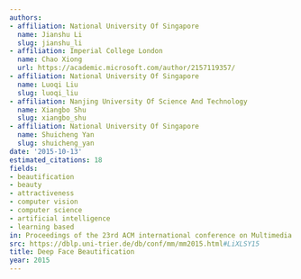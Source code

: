 ```yaml
---
authors:
- affiliation: National University Of Singapore
  name: Jianshu Li
  slug: jianshu_li
- affiliation: Imperial College London
  name: Chao Xiong
  url: https://academic.microsoft.com/author/2157119357/
- affiliation: National University Of Singapore
  name: Luoqi Liu
  slug: luoqi_liu
- affiliation: Nanjing University Of Science And Technology
  name: Xiangbo Shu
  slug: xiangbo_shu
- affiliation: National University Of Singapore
  name: Shuicheng Yan
  slug: shuicheng_yan
date: '2015-10-13'
estimated_citations: 18
fields:
- beautification
- beauty
- attractiveness
- computer vision
- computer science
- artificial intelligence
- learning based
in: Proceedings of the 23rd ACM international conference on Multimedia
src: https://dblp.uni-trier.de/db/conf/mm/mm2015.html#LiXLSY15
title: Deep Face Beautification
year: 2015
---
```

